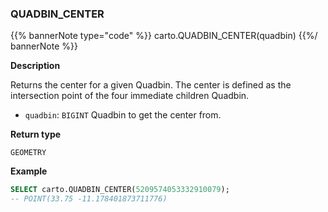 ### QUADBIN_CENTER

{{% bannerNote type="code" %}}
carto.QUADBIN_CENTER(quadbin)
{{%/ bannerNote %}}

**Description**

Returns the center for a given Quadbin. The center is defined as the intersection point of the four immediate children Quadbin.

* `quadbin`: `BIGINT` Quadbin to get the center from.

**Return type**

`GEOMETRY`

**Example**

```sql
SELECT carto.QUADBIN_CENTER(5209574053332910079);
-- POINT(33.75 -11.178401873711776)
```
